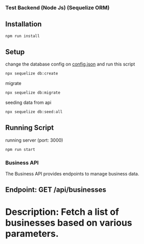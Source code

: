 ### Test Backend (Node Js) (Sequelize ORM)

## Installation 
```bash
npm run install
```

## Setup

change the database config on [config.json](https://github.com/Nacho7S/62teknologi-backend-test-Fairis-Nabil-Ansana/blob/main/config/config.json) and run this script
```bash
npx sequelize db:create
```

migrate 
```bash
npx sequelize db:migrate
```

seeding data from api
```bash
npx sequelize db:seed:all
```

## Running Script 
running server (port: 3000)
```bash
npm run start
```

### Business API
The Business API provides endpoints to manage business data.

## Endpoint: GET /api/businesses
# Description: Fetch a list of businesses based on various parameters.
